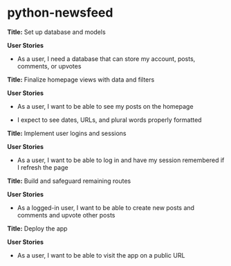 # python-newsfeed

**Title:** Set up database and models

**User Stories**

* As a user, I need a database that can store my account, posts, comments, or upvotes

**Title:** Finalize homepage views with data and filters

**User Stories**

* As a user, I want to be able to see my posts on the homepage

* I expect to see dates, URLs, and plural words properly formatted

**Title:** Implement user logins and sessions

**User Stories**

* As a user, I want to be able to log in and have my session remembered if I refresh the page

**Title:** Build and safeguard remaining routes

**User Stories**

* As a logged-in user, I want to be able to create new posts and comments and upvote other posts

**Title:** Deploy the app

**User Stories**

* As a user, I want to be able to visit the app on a public URL

